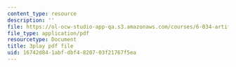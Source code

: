 ```yaml
---
content_type: resource
description: ''
file: https://ol-ocw-studio-app-qa.s3.amazonaws.com/courses/6-034-artificial-intelligence-fall-2010/16742d841abfdbf4820703f21767f5ea_leXa7EKUPFk.pdf
file_type: application/pdf
resourcetype: Document
title: 3play pdf file
uid: 16742d84-1abf-dbf4-8207-03f21767f5ea
---
```

